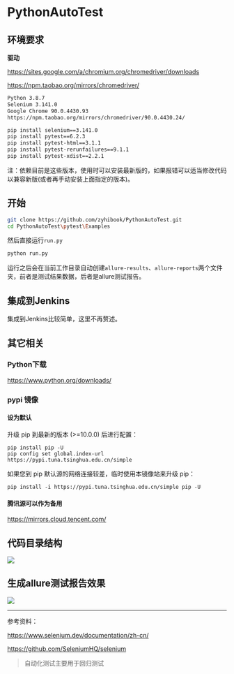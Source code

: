 # PythonAutoTest

## 环境要求

**驱动**

https://sites.google.com/a/chromium.org/chromedriver/downloads

https://npm.taobao.org/mirrors/chromedriver/

```bash
Python 3.8.7
Selenium 3.141.0
Google Chrome 90.0.4430.93
https://npm.taobao.org/mirrors/chromedriver/90.0.4430.24/
```

```bash
pip install selenium==3.141.0
pip install pytest==6.2.3
pip install pytest-html==3.1.1
pip install pytest-rerunfailures==9.1.1
pip install pytest-xdist==2.2.1
```

注：依赖目前是这些版本，使用时可以安装最新版的，如果报错可以适当修改代码以兼容新版(或者再手动安装上面指定的版本)。

## 开始

```bash
git clone https://github.com/zyhibook/PythonAutoTest.git
cd PythonAutoTest\pytest\Examples
```

然后直接运行`run.py`

```bash
python run.py
```

运行之后会在当前工作目录自动创建`allure-results`、`allure-reports`两个文件夹，前者是测试结果数据，后者是allure测试报告。

## 集成到Jenkins

集成到Jenkins比较简单，这里不再赘述。

## 其它相关

### Python下载

https://www.python.org/downloads/

### pypi 镜像

#### 设为默认

升级 pip 到最新的版本 (>=10.0.0) 后进行配置：

```
pip install pip -U
pip config set global.index-url https://pypi.tuna.tsinghua.edu.cn/simple
```

如果您到 pip 默认源的网络连接较差，临时使用本镜像站来升级 pip：

```
pip install -i https://pypi.tuna.tsinghua.edu.cn/simple pip -U
```

#### 腾讯源可以作为备用

https://mirrors.cloud.tencent.com/

## 代码目录结构

![](https://www.imglink.cc/images/2021/05/03/2129f1a4828af5a9394dafb87a4e80d2.png)

## 生成allure测试报告效果

![](https://www.imglink.cc/images/2021/05/03/6ad2892ce52152b4861e7f54bd93d7ee.png)

------

参考资料：

https://www.selenium.dev/documentation/zh-cn/

https://github.com/SeleniumHQ/selenium

> 自动化测试主要用于回归测试

